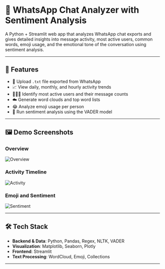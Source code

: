 # 💬 WhatsApp Chat Analyzer with Sentiment Analysis

A Python + Streamlit web app that analyzes WhatsApp chat exports and gives detailed insights into message activity, most active users, common words, emoji usage, and the emotional tone of the conversation using sentiment analysis.

---

## 📌 Features

- 📁 Upload `.txt` file exported from WhatsApp
- 📈 View daily, monthly, and hourly activity trends
- 🧑‍🤝‍🧑 Identify most active users and their message counts
- ☁️ Generate word clouds and top word lists
- 😂 Analyze emoji usage per person
- 🧠 Run sentiment analysis using the VADER model

---

## 🖼️ Demo Screenshots

### Overview
![Overview](screenshots/overview.png)

### Activity Timeline
![Activity](screenshots/activity.png)

### Emoji and Sentiment
![Sentiment](screenshots/sentiment.png)

---

## 🛠 Tech Stack

- **Backend & Data**: Python, Pandas, Regex, NLTK, VADER
- **Visualization**: Matplotlib, Seaborn, Plotly
- **Frontend**: Streamlit
- **Text Processing**: WordCloud, Emoji, Collections

---
